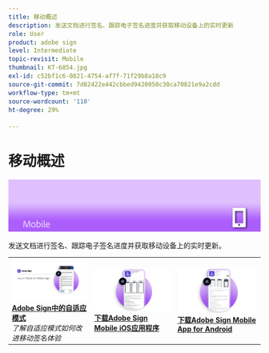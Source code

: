 ```yaml
---
title: 移动概述
description: 发送文档进行签名、跟踪电子签名进度并获取移动设备上的实时更新
role: User
product: adobe sign
level: Intermediate
topic-revisit: Mobile
thumbnail: KT-6854.jpg
exl-id: c52bf1c6-0821-4754-af7f-71f29b8a18c9
source-git-commit: 7d82422e442cbbed9420050c30ca70821e9a2cdd
workflow-type: tm+mt
source-wordcount: '110'
ht-degree: 29%

---
```


# 移动概述

![对移动设备图像签名](../assets/Hero-Mobile.png)

发送文档进行签名、跟踪电子签名进度并获取移动设备上的实时更新。

<table style="table-layout:fixed">
<tr>
  <td>
    <a href="liquidmode.md">
      <img alt="Adobe Sign中的自适应模式" src="assets/liquidmode.png" />
    </a>
    <div>
    <a href="liquidmode.md"><strong>Adobe Sign中的自适应模式</strong></a>
    </div>
    <em>了解自适应模式如何改进移动签名体验</em>
    <br>
  </td>
  <td>
    <a href="https://itunes.apple.com/cn/app/adobe-sign/id481082197?mt=8" target="_blank">
      <img alt="下载iOS版" src="assets/Mobile_iOS.png" />
    </a>
    <div>
    <a href="https://itunes.apple.com/us/app/adobe-sign/id481082197?mt=8" target="_blank"><strong>下载Adobe Sign Mobile iOS应用程序</strong></a>
    <br>
  </td>
  <td>
    <a href="https://play.google.com/store/apps/details?id=com.adobe.echosign&amp;hl=en" target="_blank">
      <img alt="下载Android版" src="assets/Mobile_Android.png" />
    </a>
    <div>
    <a href="https://play.google.com/store/apps/details?id=com.adobe.echosign&amp;hl=en" target="_blank"><strong>下载Adobe Sign Mobile App for Android</strong></a>
    <br>
  </td>
</tr>
</table>
